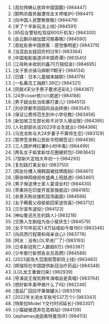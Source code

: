 
1. [高拉特确认放弃中国国籍]-[984447]
1. [鹅鸭杀服务器遭攻击关停维护]-[984411]
1. [向中国人民警察致敬]-[984479]
1. [羊了个羊新玩法上线]-[984591]
1. [95后女警轻松驾驭600斤机车]-[984300]
1. [岳云鹏孙越加盟河南春晚]-[984590]
1. [首批赴泰中国旅客：感觉像明星]-[984379]
1. [当混血女娃回农村过年]-[983364]
1. [中国电影报道评中国奇谭]-[983540]
1. [江母称未收到刘鑫70万赔偿金]-[984695]
1. [女子景点骑马摔断11颗牙]-[984134]
1. [日媒：日本儿童越来越胖]-[984179]
1. [一私募员工捐款1.38亿]-[984321]
1. [同居4天分手男子要求还彩礼]-[984367]
1. [24岁coser依川川病逝]-[984188]
1. [男子疑出轨当街暴打妻儿]-[984513]
1. [刘亦菲都市田园风自由转换]-[983541]
1. [保证公费师范生到中小学任教]-[983456]
1. [新加坡卫生部长称不对华入境设限]-[984395]
1. [人社部部长谈2023毕业生就业]-[984366]
1. [马克龙称与大24岁妻子不算师生恋]-[983129]
1. [暂停签发韩公民赴华短期签证]-[984636]
1. [三人围炉烤红薯6小时中毒]-[984499]
1. [两名女子偷拿新坟花圈被抓包]-[983643]
1. [7部新片定档大年初一]-[984293]
1. [复刻路灯美女妆]-[983750]
1. [网友吐槽入境韩国被挂牌围拍]-[984611]
1. [蔡徐坤网络视听盛典上班路透]-[983461]
1. [男子保送博士家人宴请全村]-[984430]
1. [苹果将在印度开首家旗舰店]-[984195]
1. [余景天粉丝接机现场画面]-[984598]
1. [女子瞒着父母偷偷回家送惊喜]-[983712]
1. [贝尔宣布退役]-[984123]
1. [神似鲁迅先生的路人]-[983218]
1. [交换人生剧组为张小斐庆生]-[984579]
1. [女子10年前买1.8万钻戒如今值180]-[983346]
1. [向风而行程霄和母亲谈心]-[983778]
1. [阿水：没有LOL早进厂了]-[983193]
1. [日本新冠死亡人数超6万]-[983387]
1. [少年歌行新预告全员高燃]-[984588]
1. [2023首场大范围雨雪即将上线]-[983463]
1. [辉瑞将在中国提供新冠治疗药品]-[984348]
1. [LOL龙王重做归来]-[982939]
1. [导演说王俊凯跨年演唱会是真唱]-[983764]
1. [想好新年美甲做什么了吗]-[982248]
1. [食品厂回应坏果做罐头]-[983319]
1. [2022年关闭水军账号537万个]-[983343]
1. [特斯拉Model Y交付时间延长]-[983307]
1. [小猫疑被遗弃在高铁站]-[984139]
1. [alphamax迪迦奥特曼测评]-[984113]